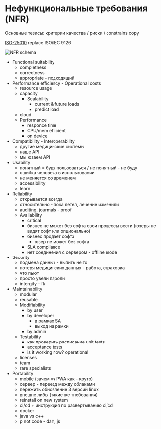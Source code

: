 # Нефункциональные требования (NFR)

Основные тезисы: критерии качества / риски / constrains copy

[ISO-25010](https://iso25000.com/index.php/en/iso-25000-standards/iso-25010) replace ISO/IEC 9126

![NFR schema](https://github.com/scorpioa/architecture/blob/main/NFR.png)

- Functional suitability
	- completness
	- correctness
	- appropriate - подходящий
- Performance efficiency - Operational costs
	- resource usage
	- capacity
		- Scalability
			- current & future loads
			- predict load
	- cloud
	- Performance
		- responce time
		- CPU/mem efficient
		- on device
- Compatibility - Interoperability
	- другие медицинские системы
	- наше API
	- мы юзаем API
- Usability
	- понятный = буду пользоваться / не понятный - не буду
	- ошибка человека в использовании
	- не меняется со временем
	- accessibility
	- learn
- Reliability
	- открывается всегда
	- относительно - пока летел, лечение изменили
	- auditing, jourmals - proof
	- Availability
		- critical
		- бизнес не может без софта свои процессы вести (юзеры не видят софт или опционально)
		- бизнес продает софтз
			- юзер не может без софта
		- SLA compliance
		- нет соединения с сервером - offline mode
- Security
	- подмена данных - выпить не то
	- потеря медицинских данных - работа, страховка
	- что пьют
	- просто увели пароли
	- intergity - fk
- Maintainability
	- modular
	- reusable
	- Modifiability
		- by user
		- by developer
			- в рамках SA
			- выход на рамки
		- by admin
	- Testability
		- как проверить расписание unit tests
		- acceptance tests
		- is it working now? operational
	- licenses
	- team
	- rare specialists
- Portability
	- mobile (зачем vs PWA как - круто)
	- сервер - переезд между облаками
	- пережить обновление 3 версий linux
	- внешне либы (такие же тнебования)
	- reinstall on new system
	- ci/cd + инструкция по развертыванию ci/cd
	- docker
	- java vs c++
	- p not code - dart, js
